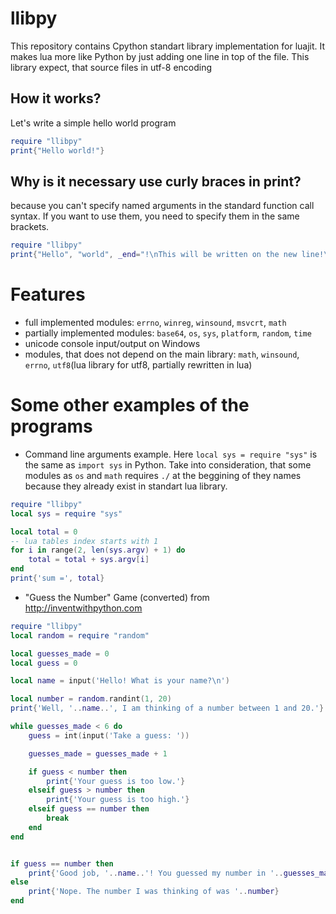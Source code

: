 # llibpy
This repository contains Cpython standart library implementation for luajit. It makes lua more like Python by just adding one line in top of the file. This library expect, that source files in utf-8 encoding
## How it works?
Let's write a simple hello world program
```lua
require "llibpy"
print{"Hello world!"}
```
## Why is it necessary use curly braces in print?
because you can't specify named arguments in the standard function call syntax. If you want to use them, you need to specify them in the same brackets.
```lua
require "llibpy"
print{"Hello", "world", _end="!\nThis will be written on the new line!\n"}
```
# Features
- full implemented modules: `errno`, `winreg`, `winsound`, `msvcrt`, `math`
- partially implemented modules: `base64`, `os`, `sys`, `platform`, `random`, `time`
- unicode console input/output on Windows
- modules, that does not depend on the main library: `math`, `winsound`, `errno`, `utf8`(lua library for utf8, partially rewritten in lua)
# Some other examples of the programs
- Command line arguments example. Here `local sys = require "sys"` is the same as `import sys` in Python. Take into consideration, that some modules as `os` and `math` requires `./` at the beggining of they names because they already exist in standart lua library.
```lua
require "llibpy"
local sys = require "sys"

local total = 0
-- lua tables index starts with 1
for i in range(2, len(sys.argv) + 1) do
    total = total + sys.argv[i]
end
print{'sum =', total}
```
- "Guess the Number" Game (converted) from http://inventwithpython.com
```lua
require "llibpy"
local random = require "random"

local guesses_made = 0
local guess = 0

local name = input('Hello! What is your name?\n')

local number = random.randint(1, 20)
print{'Well, '..name..', I am thinking of a number between 1 and 20.'}

while guesses_made < 6 do
    guess = int(input('Take a guess: '))

    guesses_made = guesses_made + 1

    if guess < number then
        print{'Your guess is too low.'}
    elseif guess > number then
        print{'Your guess is too high.'}
    elseif guess == number then
        break
    end
end


if guess == number then
    print{'Good job, '..name..'! You guessed my number in '..guesses_made..' guesses!'}
else
    print{'Nope. The number I was thinking of was '..number}
end
```
